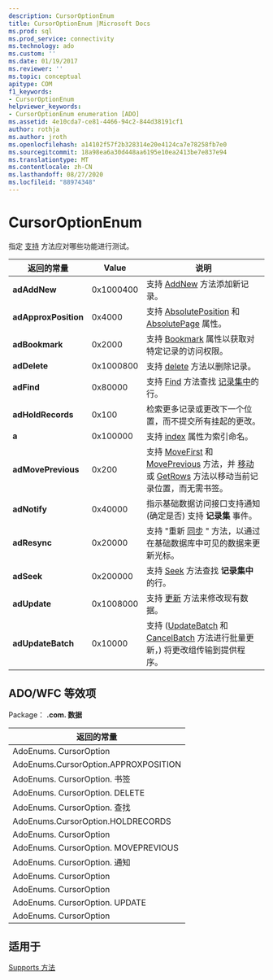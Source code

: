 ```yaml
---
description: CursorOptionEnum
title: CursorOptionEnum |Microsoft Docs
ms.prod: sql
ms.prod_service: connectivity
ms.technology: ado
ms.custom: ''
ms.date: 01/19/2017
ms.reviewer: ''
ms.topic: conceptual
apitype: COM
f1_keywords:
- CursorOptionEnum
helpviewer_keywords:
- CursorOptionEnum enumeration [ADO]
ms.assetid: 4e10cda7-ce81-4466-94c2-844d38191cf1
author: rothja
ms.author: jroth
ms.openlocfilehash: a14102f57f2b328314e20e4124ca7e78258fb7e0
ms.sourcegitcommit: 18a98ea6a30d448aa6195e10ea2413be7e837e94
ms.translationtype: MT
ms.contentlocale: zh-CN
ms.lasthandoff: 08/27/2020
ms.locfileid: "88974348"
---
```

# <a name="cursoroptionenum"></a>CursorOptionEnum
指定 [支持](./supports-method.md) 方法应对哪些功能进行测试。  
  
|返回的常量|Value|说明|  
|--------------|-----------|-----------------|  
|**adAddNew**|0x1000400|支持 [AddNew](./addnew-method-ado.md) 方法添加新记录。|  
|**adApproxPosition**|0x4000|支持 [AbsolutePosition](./absoluteposition-property-ado.md) 和 [AbsolutePage](./absolutepage-property-ado.md) 属性。|  
|**adBookmark**|0x2000|支持 [Bookmark](./bookmark-property-ado.md) 属性以获取对特定记录的访问权限。|  
|**adDelete**|0x1000800|支持 [delete](./delete-method-ado-recordset.md) 方法以删除记录。|  
|**adFind**|0x80000|支持 [Find](./find-method-ado.md) 方法查找 [记录集中](./recordset-object-ado.md)的行。|  
|**adHoldRecords**|0x100|检索更多记录或更改下一个位置，而不提交所有挂起的更改。|  
|**a**|0x100000|支持 [index](./index-property.md) 属性为索引命名。|  
|**adMovePrevious**|0x200|支持 [MoveFirst](./movefirst-movelast-movenext-and-moveprevious-methods-ado.md) 和 [MovePrevious](./movefirst-movelast-movenext-and-moveprevious-methods-ado.md) 方法，并 [移动](./move-method-ado.md) 或 [GetRows](./getrows-method-ado.md) 方法以移动当前记录位置，而无需书签。|  
|**adNotify**|0x40000|指示基础数据访问接口支持通知 (确定是否) 支持 **记录集** 事件。|  
|**adResync**|0x20000|支持 "重新 [同步](./resync-method.md) " 方法，以通过在基础数据库中可见的数据来更新光标。|  
|**adSeek**|0x200000|支持 [Seek](./seek-method.md) 方法查找 **记录集中**的行。|  
|**adUpdate**|0x1008000|支持 [更新](./update-method.md) 方法来修改现有数据。|  
|**adUpdateBatch**|0x10000|支持 ([UpdateBatch](./updatebatch-method.md) 和 [CancelBatch](./cancelbatch-method-ado.md) 方法进行批量更新，) 将更改组传输到提供程序。|  
  
## <a name="adowfc-equivalent"></a>ADO/WFC 等效项  
 Package： **.com. 数据**  
  
|返回的常量|  
|--------------|  
|AdoEnums. CursorOption|  
|AdoEnums.CursorOption.APPROXPOSITION|  
|AdoEnums. CursorOption. 书签|  
|AdoEnums. CursorOption. DELETE|  
|AdoEnums. CursorOption. 查找|  
|AdoEnums.CursorOption.HOLDRECORDS|  
|AdoEnums. CursorOption|  
|AdoEnums. CursorOption. MOVEPREVIOUS|  
|AdoEnums. CursorOption. 通知|  
|AdoEnums. CursorOption|  
|AdoEnums. CursorOption|  
|AdoEnums. CursorOption. UPDATE|  
|AdoEnums. CursorOption|  
  
## <a name="applies-to"></a>适用于  
 [Supports 方法](./supports-method.md)